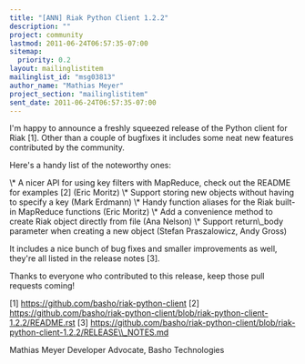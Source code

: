 ```yaml
---
title: "[ANN] Riak Python Client 1.2.2"
description: ""
project: community
lastmod: 2011-06-24T06:57:35-07:00
sitemap:
  priority: 0.2
layout: mailinglistitem
mailinglist_id: "msg03813"
author_name: "Mathias Meyer"
project_section: "mailinglistitem"
sent_date: 2011-06-24T06:57:35-07:00
---
```



I'm happy to announce a freshly squeezed release of the Python client for Riak 
[1]. Other than a couple of bugfixes it includes some neat new features 
contributed by the community.

Here's a handy list of the noteworthy ones:

\\* A nicer API for using key filters with MapReduce, check out the README for 
examples [2] (Eric Moritz)
\\* Support storing new objects without having to specify a key (Mark Erdmann)
\\* Handy function aliases for the Riak built-in MapReduce functions (Eric Moritz)
\\* Add a convenience method to create Riak object directly from file (Ana Nelson)
\\* Support return\\_body parameter when creating a new object (Stefan 
Praszalowicz, Andy Gross)

It includes a nice bunch of bug fixes and smaller improvements as well, they're 
all listed in the release notes [3].

Thanks to everyone who contributed to this release, keep those pull requests 
coming!

[1] https://github.com/basho/riak-python-client
[2] 
https://github.com/basho/riak-python-client/blob/riak-python-client-1.2.2/README.rst
[3] 
https://github.com/basho/riak-python-client/blob/riak-python-client-1.2.2/RELEASE\\_NOTES.md

Mathias Meyer
Developer Advocate, Basho Technologies

